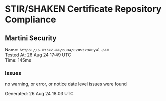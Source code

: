 # STIR/SHAKEN Certificate Repository Compliance

## Martini Security

Name: `https://p.mtsec.me/2884/C2OSzY9n0yWl.pem`\
Tested At: 26 Aug 24 17:49 UTC\
Time: 145ms

### Issues

no warning, or error, or notice date level issues were found

Generated: 26 Aug 24 18:03 UTC